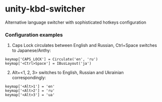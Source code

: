 unity-kbd-switcher
==================

Alternative language switcher with sophisticated hotkeys configuration

### Configuration examples

1. Caps Lock circulates between English and Russian, Ctrl+Space switches to Japanese/Anthy:
 
 ```nohighlight
 keymap['CAPS_LOCK'] = Circulate('en', 'ru')
 keymap['<Ctrl>Space'] = IBusLayout('ja')
 ```
 
2. Alt+&lt;1, 2, 3&gt; switches to English, Russian and Ukrainian correspondingly:
 
 ```nohighlight
 keymap['<Alt>1'] = 'en'
 keymap['<Alt>2'] = 'ru'
 keymap['<Alt>3'] = 'ua'
 ```

